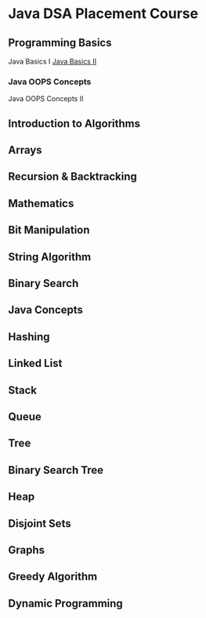 # Java DSA Placement Course
## Programming Basics
Java Basics I
[Java Basics II](https://github.com/PrabhatKr0607/JavaDSAPlacementCourse/tree/main/1.%20Programming%20Basics/Java%20Basics%20II)
### Java OOPS Concepts
Java OOPS Concepts II
## Introduction to Algorithms
## Arrays
## Recursion & Backtracking
## Mathematics
## Bit Manipulation
## String Algorithm
## Binary Search
## Java Concepts
## Hashing
## Linked List
## Stack
## Queue
## Tree
## Binary Search Tree
## Heap
## Disjoint Sets
## Graphs
## Greedy Algorithm
## Dynamic Programming

